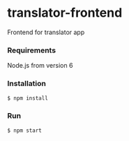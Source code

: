 # translator-frontend
Frontend for translator app

### Requirements
Node.js from version 6

### Installation

```sh
$ npm install
```

### Run

```sh
$ npm start
```
